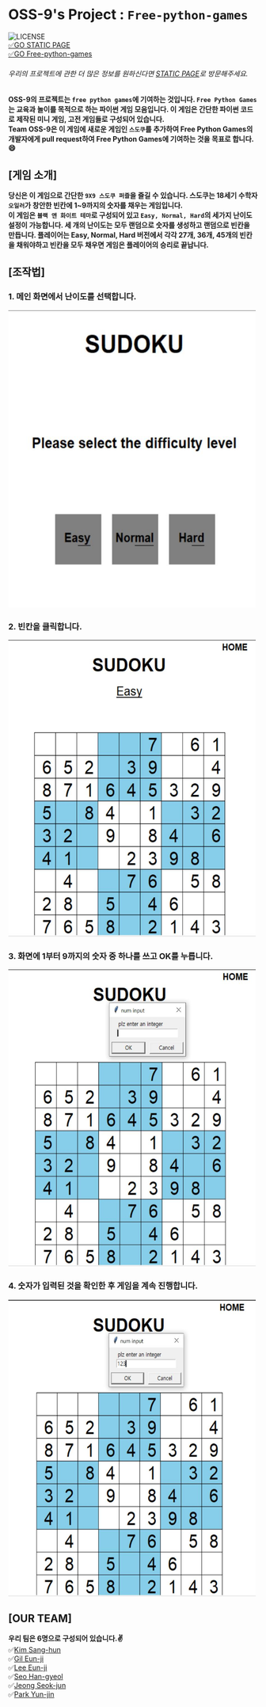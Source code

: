 # OSS-9's Project : `Free-python-games`
![LICENSE](https://img.shields.io/badge/license-MIT-lightgrey.svg)<br>
[&#9989;GO STATIC PAGE](https://20-2-skku-oss.github.io/2020-2-OSS-9/)<br>
[&#9989;GO Free-python-games](https://github.com/20-2-SKKU-OSS/free-python-games)
###### 우리의 프로젝트에 관한 더 많은 정보를 원하신다면 [STATIC PAGE](https://20-2-skku-oss.github.io/2020-2-OSS-9/)로 방문해주세요.<br>

**OSS-9의 프로젝트는 `free python games`에 기여하는 것입니다. `Free Python Games` 는 교육과 놀이를 목적으로 하는 파이썬 게임 모음입니다. 이 게임은 간단한 파이썬 코드로 제작된 미니 게임, 고전 게임들로 구성되어 있습니다.<br>
Team OSS-9은 이 게임에 새로운 게임인 `스도쿠`를 추가하여 Free Python Games의 개발자에게 pull request하여 Free Python Games에 기여하는 것을 목표로 합니다. :smile:**

## [게임 소개]
**당신은 이 게임으로 간단한 `9X9 스도쿠 퍼즐`을 즐길 수 있습니다. 스도쿠는 18세기 수학자 `오일러`가 창안한 빈칸에 1~9까지의 숫자를 채우는 게임입니다.<br>
이 게임은 `블랙 앤 화이트 테마`로 구성되어 있고 `Easy, Normal, Hard`의 세가지 난이도 설정이 가능합니다. 세 개의 난이도는 모두 랜덤으로 숫자를 생성하고 랜덤으로 빈칸을 만듭니다. 플레이어는 Easy, Normal, Hard 버전에서 각각 27개, 36개, 45개의 빈칸을 채워야하고 빈칸을 모두 채우면 게임은 플레이어의 승리로 끝납니다.**

## [조작법]
### 1. 메인 화면에서 난이도를 선택합니다.
<img src="./Image/스도쿠1.JPG" width="500" height="600">

### 2. 빈칸을 클릭합니다.
<img src="./Image/스도쿠2.JPG" width="500" height="600">

### 3. 화면에 1부터 9까지의 숫자 중 하나를 쓰고 OK를 누릅니다.
<img src="./Image/3.JPG" width="500" height="600">

### 4. 숫자가 입력된 것을 확인한 후 게임을 계속 진행합니다.
<img src="./Image/4.JPG" width="500" height="600">

## [OUR TEAM]
**우리 팀은 6명으로 구성되어 있습니다.&#9996;** <br>
&#9989;[Kim Sang-hun](https://github.com/baldwinIV)<br>
&#9989;[Gil Eun-ji](https://github.com/EunJiGil)<br>
&#9989;[Lee Eun-ji](https://github.com/eunji0123)<br>
&#9989;[Seo Han-gyeol](https://github.com/Seo-han-gyeol)<br>
&#9989;[Jeong Seok-jun](https://github.com/June1010)<br>
&#9989;[Park Yun-jin](https://github.com/younjin0520)<br>
